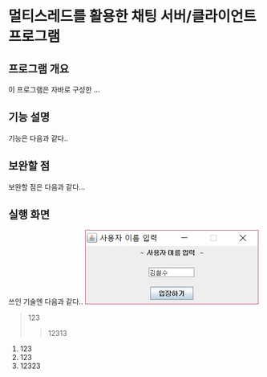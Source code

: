 멀티스레드를 활용한 채팅 서버/클라이언트 프로그램
========================================

프로그램 개요
------------------
이 프로그램은 자바로 구성한 ...



기능 설명
-----------
기능은 다음과 같다..



보완할 점
----------
보완할 점은 다음과 같다...


실행 화면
------------
쓰인 기술엔 다음과 같다.. 
<img src="./img/1.jpg">






>123
>>12313


1. 123
2. 123
3. 12323




